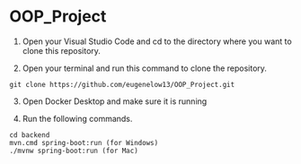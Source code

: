 # OOP_Project

1. Open your Visual Studio Code and cd to the directory where you want to clone this repository.

2. Open your terminal and run this command to clone the repository.
```
git clone https://github.com/eugenelow13/OOP_Project.git
```

3. Open Docker Desktop and make sure it is running

4. Run the following commands.
```
cd backend
mvn.cmd spring-boot:run (for Windows)
./mvnw spring-boot:run (for Mac)
```